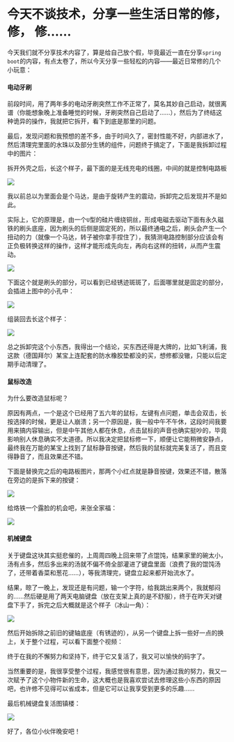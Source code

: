 # 今天不谈技术，分享一些生活日常的修，修， 修……

今天我们就不分享技术内容了，算是给自己放个假，毕竟最近一直在分享`spring boot`的内容，有点太卷了，所以今天分享一些轻松的内容——最近日常修的几个小玩意：

#### 电动牙刷

前段时间，用了两年多的电动牙刷突然工作不正常了，莫名其妙自己启动，就很离谱（你能想象晚上准备睡觉的时候，牙刷突然自己启动了……），然后为了终结这种诡异的操作，我就把它拆开，看下到底是那里的问题。

最后，发现问题和我预想的差不多，由于时间久了，密封性能不好，内部进水了，然后清理完里面的水珠以及部分生锈的组件，问题终于搞定了，下面是我拆卸过程中的图片：

拆开外壳之后，长这个样子，最下面的是无线充电的线圈，中间的就是控制电路板

![](https://gitee.com/sysker/picBed/raw/master/blog/Snipaste_2021-09-19_23-25-00.jpg)

我以前总以为里面会是个马达，是由于旋转产生的震动，拆卸完之后发现并不是如此。

实际上，它的原理是，由一个`U`型的硅片缠绕铜丝，形成电磁去驱动下面有永久磁铁的刷头底座，因为刷头的后侧是固定死的，所以最终通电之后，刷头会产生一个扭动的力（就像一个马达，转子被你拿手捏住了），我猜测电路控制部分应该会有正负极转换这样的操作，这样才能形成先向左，再向右这样的扭转，从而产生震动。

![](https://gitee.com/sysker/picBed/raw/master/blog/Snipaste_2021-09-19_23-21-48.jpg)

下面这个就是刷头的部分，可以看到已经锈迹斑斑了，后面哪里就是固定的部分，会插进上图中的小孔中：

![](https://gitee.com/sysker/picBed/raw/master/blog/Snipaste_2021-09-19_23-23-26.jpg)

组装回去长这个样子：

![](https://gitee.com/sysker/picBed/raw/master/blog/Snipaste_2021-09-20_00-02-22.jpg)

总之拆卸完这个小东西，我得出一个结论，买东西还得是大牌的，比如飞利浦，我这款（德国拜尔）某宝上连配套的防水橡胶垫都没的买，想修都没辙，只能以后定期手动清理了。

#### 鼠标改造

为什么要改造鼠标呢？

原因有两点，一个是这个已经用了五六年的鼠标，左键有点问题，单击会双击，长按选择的时候，更是让人崩溃；另一个原因是，我一般中午不午休，这段时间我要用来搞内容输出，但是中午其他人都在休息，点击鼠标的声音也确实挺吵的，毕竟影响别人休息确实不太道德。所以我决定把鼠标修一下，顺便让它能稍微安静点，最终我在万能的某宝上找到了鼠标静音按键，然后我的鼠标就完美复活了，而且变得静音了，而且效果还不错。

下面是替换完之后的电路板图片，那两个小红点就是静音按键，效果还不错，散落在旁边的是拆下来的按键：

![](https://gitee.com/sysker/picBed/raw/master/blog/Snipaste_2021-09-19_23-26-33.jpg)

给烙铁一个露脸的机会吧，来张全家福：

![](https://gitee.com/sysker/picBed/raw/master/blog/Snipaste_2021-09-19_23-27-34.jpg)

#### 机械键盘

关于键盘这块其实挺悲催的，上周周四晚上回来带了点馄饨，结果家里的碗太小，汤有点多，然后多出来的汤就不偏不倚全部灌进了键盘里面（浪费了我的馄饨汤了，还带着香菜和葱花……），等我清理完，键盘立起来都开始流水了。

结果，晾了一晚上，发现还是有问题，输一个字符，给我跳出来两个，我就郁闷的……然后硬是用了两天电脑键盘（放在支架上真的是不舒服），终于在昨天对键盘下手了，拆完之后大概就是这个样子（冰山一角）：

![](https://gitee.com/sysker/picBed/raw/master/blog/Snipaste_2021-09-19_23-29-08.jpg)

然后开始拆除之前旧的键轴底座（有锈迹的），从另一个键盘上拆一些好一点的换上，关于整个过程，可以看下面整个视频：



终于在我的不懈努力和坚持下，终于它又复活了，我又可以愉快的码字了。

当然重要的是，我很享受整个过程，我感觉很有意思，因为通过我的努力，我又一次赋予了这个小物件新的生命，这大概也是我喜欢尝试去修理这些小东西的原因吧，也许修不见得可以省成本，但是它可以让我享受到更多的乐趣……

最后机械键盘复活图镇楼：

![](https://gitee.com/sysker/picBed/raw/master/blog/Snipaste_2021-09-19_23-33-10.jpg)

好了，各位小伙伴晚安吧！